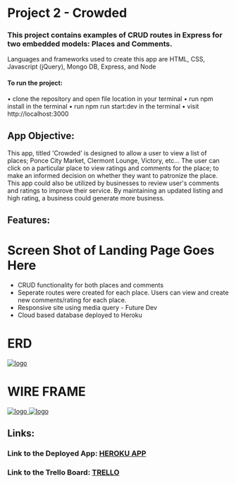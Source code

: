 # Project 2 - Crowded

### This project contains examples of CRUD routes in Express for two embedded models: Places and Comments.
Languages and frameworks used to create this app are HTML, CSS, Javascript (jQuery), Mongo DB, Express, and Node
#### To run the project:
• clone the repository and open file location in your terminal
• run npm install in the terminal
• run npm run start:dev in the terminal
• visit http://localhost:3000
## App Objective:
This app, titled 'Crowded' is designed to allow a user to view a list of places; Ponce City Market, Clermont Lounge, Victory, etc... The user can click on a particular place to view ratings and comments for the place; to make an informed decision on whether they want to patronize the place.
This app could also be utilized by businesses to review user's comments and ratings to improve their service. By maintaining an updated listing and high rating, a business could generate more business.
## Features:
# Screen Shot of Landing Page Goes Here
* CRUD functionality for both places and comments
* Seperate routes were created for each place. Users can view and create new comments/rating for each place.
* Responsive site using media query - Future Dev
* Cloud based database deployed to Heroku
# ERD
[![logo](http://i.imgur.com/NXja8aj.png "Crowd ERD") ](http://drinkable.herokuapp.com)
# WIRE FRAME
[![logo](http://i.imgur.com/VB2hXzT.png "Crowd ERD") ](http://drinkable.herokuapp.com)
[![logo](http://i.imgur.com/byyMWH1.png "Crowd ERD") ](http://drinkable.herokuapp.com)



## Links:
### Link to the Deployed App: [HEROKU APP](URLGOESHERE)
### Link to the Trello Board: [TRELLO](https://trello.com/b/QKoBpOQt/wdi-project-2-crowded)